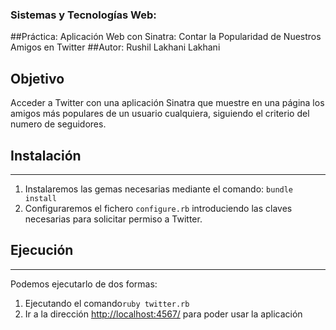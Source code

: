 ### Sistemas y Tecnologías Web:
##Práctica: Aplicación Web con Sinatra: Contar la Popularidad de Nuestros Amigos en Twitter
##Autor: Rushil Lakhani Lakhani

Objetivo
-----

Acceder a Twitter con  una aplicación Sinatra que muestre en una página los amigos más populares de un usuario 
cualquiera, siguiendo el criterio del numero de seguidores.

## Instalación
--------------

1. Instalaremos las gemas necesarias mediante el comando: `bundle install`
2. Configuraremos el fichero `configure.rb` introduciendo las claves necesarias para solicitar permiso a Twitter.
  


## Ejecución
------------

Podemos ejecutarlo de dos formas:

1. Ejecutando el comando`ruby twitter.rb`
2. Ir a la dirección [http://localhost:4567/](http://localhost:9393/) para poder usar la aplicación


